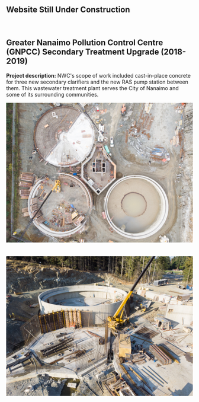 ## Website Still Under Construction

<br>

## Greater Nanaimo Pollution Control Centre (GNPCC) Secondary Treatment Upgrade (2018-2019)

**Project description:** NWC's scope of work included cast-in-place concrete for three new secondary clarifiers and the new RAS pump station between them. This wastewater treatment plant serves the City of Nanaimo and some of its surrounding communities.

<img src="images/gnpcc_1.jpg?raw=true"/>
<br><br><br>
<img src="images/gnpcc_2.jpg?raw=true"/>
